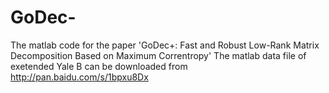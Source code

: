 # GoDec-
The matlab code for the paper 'GoDec+: Fast and Robust Low-Rank Matrix Decomposition Based on Maximum Correntropy'
The matlab data file of exetended Yale B can be downloaded from http://pan.baidu.com/s/1bpxu8Dx
